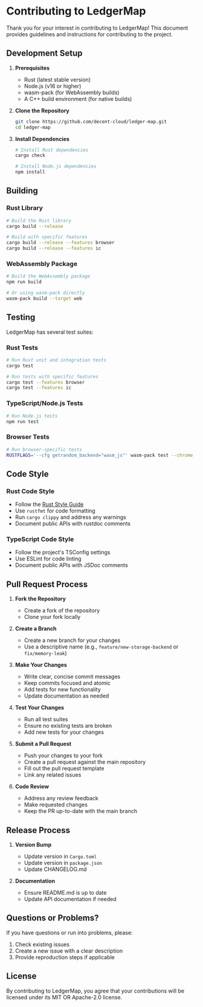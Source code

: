 # Contributing to LedgerMap

Thank you for your interest in contributing to LedgerMap! This document provides guidelines and instructions for contributing to the project.

## Development Setup

1. **Prerequisites**

   - Rust (latest stable version)
   - Node.js (v16 or higher)
   - wasm-pack (for WebAssembly builds)
   - A C++ build environment (for native builds)

2. **Clone the Repository**

   ```bash
   git clone https://github.com/decent-cloud/ledger-map.git
   cd ledger-map
   ```

3. **Install Dependencies**

   ```bash
   # Install Rust dependencies
   cargo check

   # Install Node.js dependencies
   npm install
   ```

## Building

### Rust Library

```bash
# Build the Rust library
cargo build --release

# Build with specific features
cargo build --release --features browser
cargo build --release --features ic
```

### WebAssembly Package

```bash
# Build the WebAssembly package
npm run build

# Or using wasm-pack directly
wasm-pack build --target web
```

## Testing

LedgerMap has several test suites:

### Rust Tests

```bash
# Run Rust unit and integration tests
cargo test

# Run tests with specific features
cargo test --features browser
cargo test --features ic
```

### TypeScript/Node.js Tests

```bash
# Run Node.js tests
npm run test
```

### Browser Tests

```bash
# Run browser-specific tests
RUSTFLAGS='--cfg getrandom_backend="wasm_js"' wasm-pack test --chrome --features browser
```

## Code Style

### Rust Code Style

- Follow the [Rust Style Guide](https://rust-lang.github.io/api-guidelines/)
- Use `rustfmt` for code formatting
- Run `cargo clippy` and address any warnings
- Document public APIs with rustdoc comments

### TypeScript Code Style

- Follow the project's TSConfig settings
- Use ESLint for code linting
- Document public APIs with JSDoc comments

## Pull Request Process

1. **Fork the Repository**

   - Create a fork of the repository
   - Clone your fork locally

2. **Create a Branch**

   - Create a new branch for your changes
   - Use a descriptive name (e.g., `feature/new-storage-backend` or `fix/memory-leak`)

3. **Make Your Changes**

   - Write clear, concise commit messages
   - Keep commits focused and atomic
   - Add tests for new functionality
   - Update documentation as needed

4. **Test Your Changes**

   - Run all test suites
   - Ensure no existing tests are broken
   - Add new tests for your changes

5. **Submit a Pull Request**

   - Push your changes to your fork
   - Create a pull request against the main repository
   - Fill out the pull request template
   - Link any related issues

6. **Code Review**
   - Address any review feedback
   - Make requested changes
   - Keep the PR up-to-date with the main branch

## Release Process

1. **Version Bump**

   - Update version in `Cargo.toml`
   - Update version in `package.json`
   - Update CHANGELOG.md

2. **Documentation**
   - Ensure README.md is up to date
   - Update API documentation if needed

## Questions or Problems?

If you have questions or run into problems, please:

1. Check existing issues
2. Create a new issue with a clear description
3. Provide reproduction steps if applicable

## License

By contributing to LedgerMap, you agree that your contributions will be licensed under its MIT OR Apache-2.0 license.
